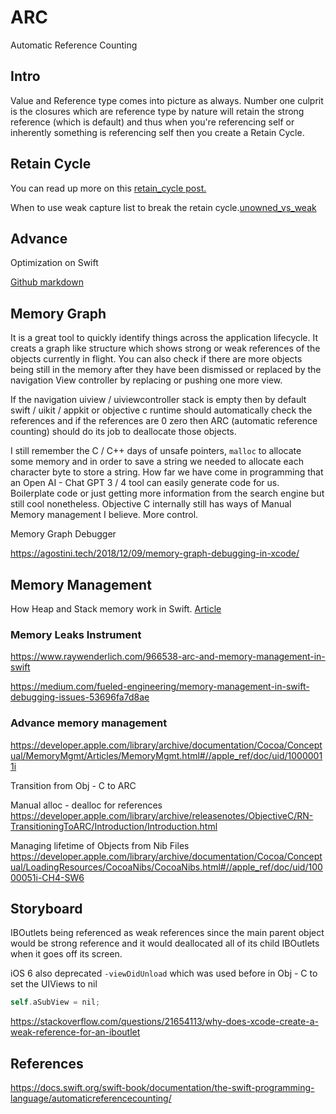 # ARC

Automatic Reference Counting

## Intro

Value and Reference type comes into picture as always. Number one culprit is the closures  which are reference type by nature will retain the strong reference (which is default) and thus when you're referencing self or inherently something is referencing self then you create a Retain Cycle.



## Retain Cycle

You can read up more on this [retain_cycle post.](retain_cycle.md)

When to use weak capture list to break the retain cycle.[unowned_vs_weak](unowned_vs_weak.md)


## Advance

Optimization on Swift

[Github markdown](https://github.com/apple/swift/blob/main/docs/ARCOptimization.md)

## Memory Graph

It is a great tool to quickly identify things across the application lifecycle. It creats a graph like structure which shows strong or weak references of the objects currently in flight. You can also check if there are more objects being still in the memory after they have been dismissed or replaced by the navigation View controller by replacing or pushing one more view.

If the navigation uiview / uiviewcontroller stack is empty then by default swift / uikit / appkit or objective c runtime should automatically check the references and if the references are 0 zero then ARC (automatic reference counting) should do its job to deallocate those objects. 

I still remember the C / C++ days of unsafe pointers, `malloc` to allocate some memory and in order to save a string we needed to allocate each character byte to store a string. How far we have come in programming that an Open AI - Chat GPT 3 / 4 tool can easily generate code for us. Boilerplate code or just getting more information from the search engine but still cool nonetheless.
Objective C internally still has ways of Manual Memory management I believe. More control.

Memory Graph Debugger

https://agostini.tech/2018/12/09/memory-graph-debugging-in-xcode/



## Memory Management

How Heap and Stack memory work in Swift. 
[Article](https://heartbeat.fritz.ai/memory-management-in-swift-heaps-stacks-baa755abe16a)

### Memory Leaks Instrument

https://www.raywenderlich.com/966538-arc-and-memory-management-in-swift

https://medium.com/fueled-engineering/memory-management-in-swift-debugging-issues-53696fa7d8ae

### Advance memory management
https://developer.apple.com/library/archive/documentation/Cocoa/Conceptual/MemoryMgmt/Articles/MemoryMgmt.html#//apple_ref/doc/uid/10000011i

Transition from Obj - C to ARC

Manual alloc - dealloc for references
https://developer.apple.com/library/archive/releasenotes/ObjectiveC/RN-TransitioningToARC/Introduction/Introduction.html

Managing lifetime of Objects from Nib Files
https://developer.apple.com/library/archive/documentation/Cocoa/Conceptual/LoadingResources/CocoaNibs/CocoaNibs.html#//apple_ref/doc/uid/10000051i-CH4-SW6

## Storyboard

IBOutlets being referenced as weak references since the main parent object would be strong reference and it would deallocated all of its child IBOutlets when it goes off its screen.

iOS 6 also deprecated `-viewDidUnload` which was used before in Obj - C to set the UIViews to nil

```objectivec
self.aSubView = nil;
```
 
https://stackoverflow.com/questions/21654113/why-does-xcode-create-a-weak-reference-for-an-iboutlet


## References

https://docs.swift.org/swift-book/documentation/the-swift-programming-language/automaticreferencecounting/
